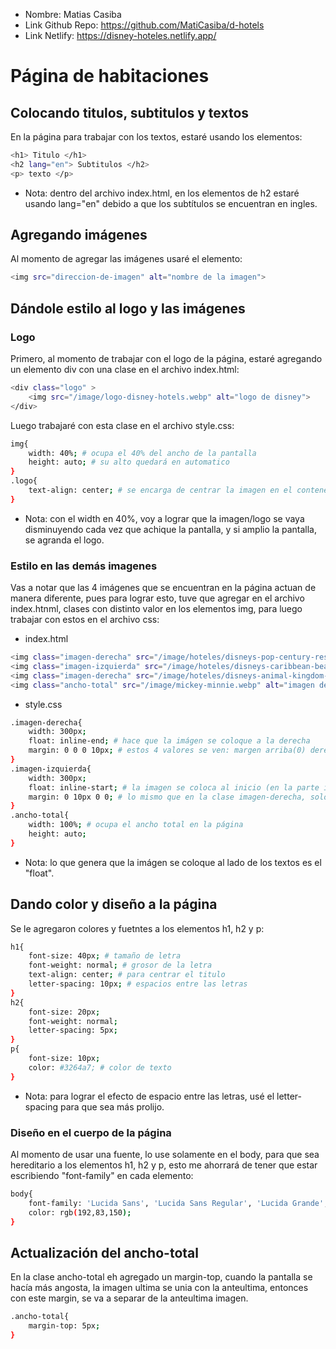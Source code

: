 * Nombre: Matias Casiba
* Link Github Repo: https://github.com/MatiCasiba/d-hotels
* Link Netlify: https://disney-hoteles.netlify.app/

# Página de habitaciones

## Colocando titulos, subtitulos y textos
En la página para trabajar con los textos, estaré usando los elementos:
```sh
<h1> Titulo </h1>
<h2 lang="en"> Subtitulos </h2>
<p> texto </p>
```
* Nota: dentro del archivo index.html, en los elementos de h2 estaré usando lang="en" debido a que los subtítulos se encuentran en ingles.

## Agregando imágenes
Al momento de agregar las imágenes usaré el elemento:
```sh
<img src="direccion-de-imagen" alt="nombre de la imagen">
```

## Dándole estilo al logo y las imágenes
### Logo
Primero, al momento de trabajar con el logo de la página, estaré agregando un elemento div con una clase en el archivo index.html:
```sh
<div class="logo" >
    <img src="/image/logo-disney-hotels.webp" alt="logo de disney">
</div>
```
Luego trabajaré con esta clase en el archivo style.css:
```sh
img{
    width: 40%; # ocupa el 40% del ancho de la pantalla
    height: auto; # su alto quedará en automatico
}
.logo{
    text-align: center; # se encarga de centrar la imagen en el contenedor div
}
```
* Nota: con el width en 40%, voy a lograr que la imagen/logo se vaya disminuyendo cada vez que achique la pantalla, y si amplio la pantalla, se agranda el logo.

### Estilo en las demás imagenes
Vas a notar que las 4 imágenes que se encuentran en la página actuan de manera diferente, pues para lograr esto, tuve que agregar en el archivo index.htnml, clases con distinto valor en los elementos img, para luego trabajar con estos en el archivo css:
* index.html
```sh
<img class="imagen-derecha" src="/image/hoteles/disneys-pop-century-resort.webp" alt="imagen Disney pop century">
<img class="imagen-izquierda" src="/image/hoteles/disneys-caribbean-beach-resort.webp" alt=" imagen Disney Caribbean Beach">
<img class="imagen-derecha" src="/image/hoteles/disneys-animal-kingdom-lodge.webp" alt="imagen Disney animal Kingdom">
<img class="ancho-total" src="/image/mickey-minnie.webp" alt="imagen de mickey y minnie">
```

* style.css
```sh
.imagen-derecha{
    width: 300px;
    float: inline-end; # hace que la imágen se coloque a la derecha
    margin: 0 0 0 10px; # estos 4 valores se ven: margen arriba(0) derecha(0) abajo(0) izquierda(10px). Lo que quiere dececir que habra espacio en el margen izquierdo
}
.imagen-izquierda{
    width: 300px;
    float: inline-start; # la imagen se coloca al inicio (en la parte izquierda de la página)
    margin: 0 10px 0 0; # lo mismo que en la clase imagen-derecha, solo que ahora tendremos espacio en el margen derecho de 10px
}
.ancho-total{
    width: 100%; # ocupa el ancho total en la página
    height: auto;
}
```
* Nota: lo que genera que la imágen se coloque al lado de los textos es el "float".

## Dando color y diseño a la página 

Se le agregaron colores y fuetntes a los elementos h1, h2 y p:
```sh
h1{
    font-size: 40px; # tamaño de letra
    font-weight: normal; # grosor de la letra
    text-align: center; # para centrar el titulo
    letter-spacing: 10px; # espacios entre las letras
}
h2{
    font-size: 20px; 
    font-weight: normal;
    letter-spacing: 5px;
}
p{
    font-size: 10px;
    color: #3264a7; # color de texto
}
```
* Nota: para lograr el efecto de espacio entre las letras, usé el letter-spacing para que sea más prolijo.

### Diseño en el cuerpo de la página
Al momento de usar una fuente, lo use solamente en el body, para que sea hereditario a los elementos h1, h2 y p, esto me ahorrará de tener que estar escribiendo "font-family" en cada elemento:
```sh
body{
    font-family: 'Lucida Sans', 'Lucida Sans Regular', 'Lucida Grande', 'Lucida Sans Unicode', Geneva, Verdana, sans-serif;
    color: rgb(192,83,150);
}
```

## Actualización del ancho-total
En la clase ancho-total eh agregado un margin-top, cuando la pantalla se hacía más angosta, la imagen ultima se unia con la anteultima, entonces con este margin, se va a separar de la anteultima imagen.
```sh
.ancho-total{
    margin-top: 5px;
}
```
